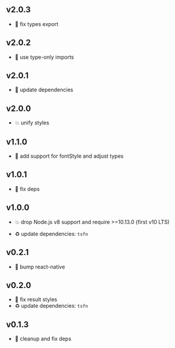 ## v2.0.3

* 🐞 fix types export

## v2.0.2

* 🐞 use type-only imports

## v2.0.1

* 🐞 update dependencies

## v2.0.0

* 💥 unify styles

## v1.1.0

* 🌱 add support for fontStyle and adjust types

## v1.0.1

* 🐞 fix deps

## v1.0.0

* 💥 drop Node.js v8 support and require >=10.13.0 (first v10 LTS)

* ♻️ update dependencies: `tsfn`

## v0.2.1

* 🐞 bump react-native

## v0.2.0

* 🐞 fix result styles
* ♻️ update dependencies: `tsfn`

## v0.1.3

* 🐞 cleanup and fix deps
